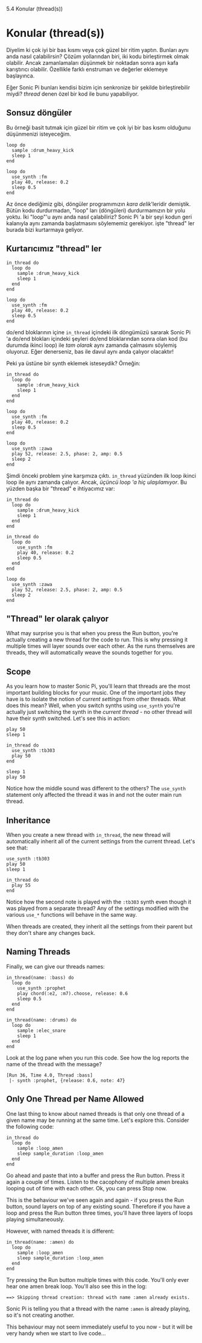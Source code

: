 5.4 Konular (thread(s))

# Konular (thread(s))

Diyelim ki çok iyi bir bas kısmı veya çok güzel bir ritim yaptın. Bunları aynı anda nasıl çalabilirsin?
Çözüm yollarından biri, iki kodu birleştirmek olmak olabilir. Ancak zamanlamaları düşünmek bir noktadan sonra aşırı kafa karıştırıcı olabilir. Özellikle farklı enstruman ve değerler eklemeye başlayınca.

Eğer Sonic Pi bunları kendisi bizim için senkronize bir şekilde birleştirebilir miydi? *thread* denen özel bir kod ile bunu yapabiliyor.

## Sonsuz döngüler

Bu örneği basit tutmak için güzel bir ritim ve çok iyi bir bas kısmı olduğunu düşünmenizi isteyeceğim.

```
loop do
  sample :drum_heavy_kick
  sleep 1
end

loop do
  use_synth :fm
  play 40, release: 0.2
  sleep 0.5
end
```

Az önce dediğimiz gibi, döngüler programımızın *kara delik*'leridir demiştik. Bütün kodu durdurmadan, "loop" ları (döngüleri) durdurmamızın bir yolu yoktu. İki "loop"'u aynı anda nasıl çalabiliriz? Sonic Pi 'a bir şeyi kodun geri kalanıyla aynı zamanda başlatmasını söylememiz gerekiyor. işte "thread" ler burada bizi kurtarmaya geliyor.

## Kurtarıcımız "thread" ler

```
in_thread do
  loop do
    sample :drum_heavy_kick
    sleep 1
  end
end

loop do
  use_synth :fm
  play 40, release: 0.2
  sleep 0.5
end
```

do/end bloklarının içine `in_thread` içindeki ilk döngümüzü sararak Sonic Pi 'a do/end blokları içindeki şeyleri do/end bloklarından sonra olan kod (bu durumda ikinci loop) ile *tam olarak* aynı zamanda çalmasını söylemiş oluyoruz. Eğer denerseniz, bas ile davul aynı anda çalıyor olacaktır!

Peki ya üstüne bir synth eklemek isteseydik? Örneğin:

```
in_thread do
  loop do
    sample :drum_heavy_kick
    sleep 1
  end
end

loop do
  use_synth :fm
  play 40, release: 0.2
  sleep 0.5
end

loop do
  use_synth :zawa
  play 52, release: 2.5, phase: 2, amp: 0.5
  sleep 2
end
```

Şimdi önceki problem yine karşımıza çıktı. `in_thread` yüzünden ilk loop ikinci loop ile aynı zamanda çalıyor. Ancak, *üçüncü loop 'a hiç ulaşılamıyor*. Bu yüzden başka bir "thread" e ihtiyacımız var:

```
in_thread do
  loop do
    sample :drum_heavy_kick
    sleep 1
  end
end

in_thread do
  loop do
    use_synth :fm
    play 40, release: 0.2
    sleep 0.5
  end
end

loop do
  use_synth :zawa
  play 52, release: 2.5, phase: 2, amp: 0.5
  sleep 2
end
```

## "Thread" ler olarak çalıyor

What may surprise you is that when you press the Run button, you're
actually creating a new thread for the code to run. This is why pressing
it multiple times will layer sounds over each other. As the runs
themselves are threads, they will automatically weave the sounds
together for you.

## Scope

As you learn how to master Sonic Pi, you'll learn that threads are the
most important building blocks for your music. One of the important jobs
they have is to isolate the notion of *current settings* from other
threads. What does this mean? Well, when you switch synths using
`use_synth` you're actually just switching the synth in the *current
thread* - no other thread will have their synth switched. Let's see this
in action:

```
play 50
sleep 1

in_thread do
  use_synth :tb303
  play 50
end

sleep 1
play 50
```

Notice how the middle sound was different to the others? The `use_synth`
statement only affected the thread it was in and not the outer main run
thread.

## Inheritance 

When you create a new thread with `in_thread`, the new thread will
automatically inherit all of the current settings from the current
thread. Let's see that:

```
use_synth :tb303
play 50
sleep 1

in_thread do
  play 55
end
```

Notice how the second note is played with the `:tb303` synth even though
it was played from a separate thread? Any of the settings modified with
the various `use_*` functions will behave in the same way.

When threads are created, they inherit all the settings from their
parent but they don't share any changes back.

## Naming Threads

Finally, we can give our threads names:

```
in_thread(name: :bass) do
  loop do
    use_synth :prophet
    play chord(:e2, :m7).choose, release: 0.6
    sleep 0.5
  end
end

in_thread(name: :drums) do
  loop do
    sample :elec_snare
    sleep 1
  end
end
```

Look at the log pane when you run this code. See how the log reports the
name of the thread with the message?

```
[Run 36, Time 4.0, Thread :bass]
 |- synth :prophet, {release: 0.6, note: 47}
```

## Only One Thread per Name Allowed

One last thing to know about named threads is that only one thread of
a given name may be running at the same time. Let's explore this.
Consider the following code:

```
in_thread do
  loop do
    sample :loop_amen
    sleep sample_duration :loop_amen
  end
end
```

Go ahead and paste that into a buffer and press the Run button. Press
it again a couple of times. Listen to the cacophony of multiple amen
breaks looping out of time with each other. Ok, you can press Stop now.

This is the behaviour we've seen again and again - if you press the Run
button, sound layers on top of any existing sound. Therefore if you have
a loop and press the Run button three times, you'll have three layers of
loops playing simultaneously.

However, with named threads it is different:

```
in_thread(name: :amen) do
  loop do
    sample :loop_amen
    sleep sample_duration :loop_amen
  end
end
```

Try pressing the Run button multiple times with this code. You'll only
ever hear one amen break loop. You'll also see this in the log:

```
==> Skipping thread creation: thread with name :amen already exists.
```

Sonic Pi is telling you that a thread with the name `:amen` is already
playing, so it's not creating another.

This behaviour may not seem immediately useful to you now - but it will
be very handy when we start to live code...
